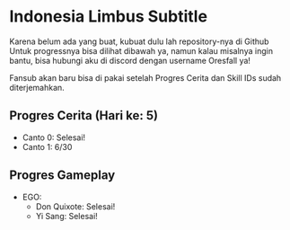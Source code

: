 # Indonesia Limbus Subtitle
Karena belum ada yang buat, kubuat dulu lah repository-nya di Github
Untuk progressnya bisa dilihat dibawah ya, namun kalau misalnya ingin bantu, bisa hubungi aku di discord dengan username Oresfall ya!

Fansub akan baru bisa di pakai setelah Progres Cerita dan Skill IDs sudah diterjemahkan. 


## Progres Cerita (Hari ke: 5)
- Canto 0: Selesai!
- Canto 1: 6/30

## Progres Gameplay
- EGO:
  - Don Quixote: Selesai!
  - Yi Sang: Selesai!
